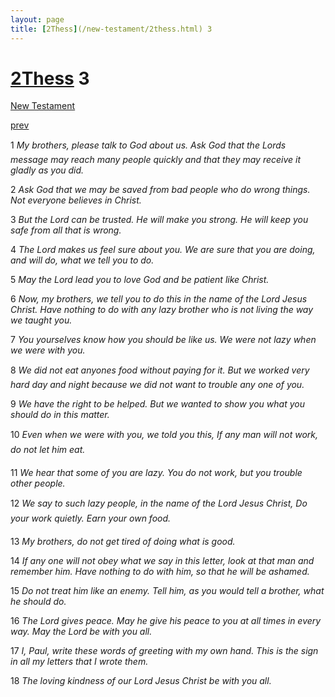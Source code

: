 ```yaml
---
layout: page
title: [2Thess](/new-testament/2thess.html) 3
---
```


# [2Thess](/new-testament/2thess.html) 3

[New Testament](/new-testament.html)


[prev](/new-testament/2thess/2thess-2.html)

1 _My brothers, please talk to God about us. Ask God that the Lords message may reach many people quickly and that they may receive it gladly as you did._

2 _Ask God that we may be saved from bad people who do wrong things. Not everyone believes in Christ._

3 _But the Lord can be trusted. He will make you strong. He will keep you safe from all that is wrong._

4 _The Lord makes us feel sure about you. We are sure that you are doing, and will do,  what we tell you to do._

5 _May the Lord lead you to love God and be patient like Christ._

6 _Now, my brothers, we tell you to do this in the name of the Lord Jesus Christ. Have nothing to do with any lazy brother who is not living the way we taught you._

7 _You yourselves know how you should be like us. We were not lazy when we were with you._

8 _We did not eat anyones food without paying for it. But we worked very hard day and night because we did not want to trouble any one of you._

9 _We have the right to be helped. But we wanted to show you what you should do in this matter._

10 _Even when we were with you, we told you this, If any man will not work, do not let him eat._

11 _We hear that some of you are lazy. You do not work, but you trouble other people._

12 _We say to such lazy people, in the name of the Lord Jesus Christ, Do your work quietly.  Earn your own food._

13 _My brothers, do not get tired of doing what is good._

14 _If any one will not obey what we say in this letter, look at that man and remember him.  Have nothing to do with him, so that he will be ashamed._

15 _Do not treat him like an enemy. Tell him, as you would tell a brother, what he should do._

16 _The Lord gives peace. May he give his peace to you at all times in every way. May the Lord be with you all._

17 _I, Paul, write these words of greeting with my own hand. This is the sign in all my letters that I wrote them._

18 _The loving kindness of our Lord Jesus Christ be with you all._

